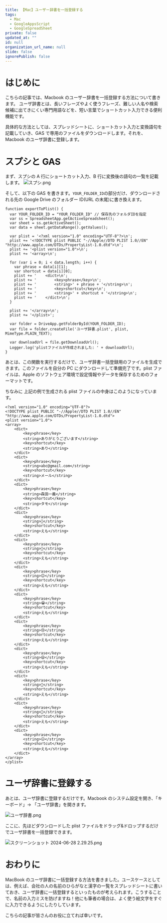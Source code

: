 ```yaml
---
title: 【Mac】ユーザー辞書を一括登録する
tags:
  - Mac
  - GoogleAppsScript
  - GoogleSpreadSheet
private: false
updated_at: ""
id: null
organization_url_name: null
slide: false
ignorePublish: false
---
```


# はじめに

こちらの記事では、Macbook のユーザー辞書を一括登録する方法について書きます。
ユーザ辞書とは、長いフレーズやよく使うフレーズ、難しい人名や検索候補に出てきにくい専門用語などを、短い言葉でショートカット入力できる便利機能です。

具体的な方法としては、スプレッドシートに、ショートカット入力と変換語句を記載していき、GAS で専用のファイルをダウンロードします。それを、Macbook のユーザ辞書に登録します。

# スプシと GAS

まず、スプシの A 行にショートカット入力、B 行に変換後の語句の一覧を記載します。
![スプシ.png](https://qiita-image-store.s3.ap-northeast-1.amazonaws.com/0/614347/65eefc82-091d-51c2-3a26-503cd89b7bf1.png)

そして、以下の GAS を書きます。`YOUR_FOLDER_ID`の部分だけ、ダウンロードされる先の Google Drive のフォルダー ID(URL の末尾)に書き換えます。

```js:GAS
function exportToPlist() {
  var YOUR_FOLDER_ID = "YOUR_FOLDER_ID" // 保存先のフォルダIDを指定
  var ss = SpreadsheetApp.getActiveSpreadsheet();
  var sheet = ss.getActiveSheet();
  var data = sheet.getDataRange().getValues();

  var plist = '<?xml version="1.0" encoding="UTF-8"?>\n';
  plist += '<!DOCTYPE plist PUBLIC "-//Apple//DTD PLIST 1.0//EN" "http://www.apple.com/DTDs/PropertyList-1.0.dtd">\n';
  plist += '<plist version="1.0">\n';
  plist += '<array>\n';

  for (var i = 0; i < data.length; i++) {
    var phrase = data[i][1];
    var shortcut = data[i][0];
    plist += '    <dict>\n';
    plist += '        <key>phrase</key>\n';
    plist += '        <string>' + phrase + '</string>\n';
    plist += '        <key>shortcut</key>\n';
    plist += '        <string>' + shortcut + '</string>\n';
    plist += '    </dict>\n';
  }

  plist += '</array>\n';
  plist += '</plist>';

  var folder = DriveApp.getFolderById(YOUR_FOLDER_ID);
  var file = folder.createFile('ユーザ辞書.plist', plist, MimeType.PLAIN_TEXT);

  var downloadUrl = file.getDownloadUrl();
  Logger.log('plistファイルが作成されました: ' + downloadUrl);
}
```

あとは、この関数を実行するだけで、ユーザ辞書一括登録用のファイルを生成できます。このファイルを自分の PC にダウンロードして準備完了です。plist ファイルは、Apple のソフトウェア環境で設定情報やデータを保存するためのフォーマットです。

ちなみに 上記の例で生成される plist ファイルの中身はこのようになっています。

```xml:ユーザ辞書.plist
<?xml version="1.0" encoding="UTF-8"?>
<!DOCTYPE plist PUBLIC "-//Apple//DTD PLIST 1.0//EN" "http://www.apple.com/DTDs/PropertyList-1.0.dtd">
<plist version="1.0">
<array>
    <dict>
        <key>phrase</key>
        <string>ありがとうございます</string>
        <key>shortcut</key>
        <string>あり</string>
    </dict>
    <dict>
        <key>phrase</key>
        <string>abc@gmail.com</string>
        <key>shortcut</key>
        <string>メール</string>
    </dict>
    <dict>
        <key>phrase</key>
        <string>森田一義</string>
        <key>shortcut</key>
        <string>タモ</string>
    </dict>
    <dict>
        <key>phrase</key>
        <string>👀</string>
        <key>shortcut</key>
        <string>えも</string>
    </dict>
    <dict>
        <key>phrase</key>
        <string>🙏</string>
        <key>shortcut</key>
        <string>えも</string>
    </dict>
    <dict>
        <key>phrase</key>
        <string>😊</string>
        <key>shortcut</key>
        <string>えも</string>
    </dict>
    <dict>
        <key>phrase</key>
        <string>😭</string>
        <key>shortcut</key>
        <string>えも</string>
    </dict>
    <dict>
        <key>phrase</key>
        <string>😢</string>
        <key>shortcut</key>
        <string>えも</string>
    </dict>
    <dict>
        <key>phrase</key>
        <string>😄</string>
        <key>shortcut</key>
        <string>えも</string>
    </dict>
    <dict>
        <key>phrase</key>
        <string>🤔</string>
        <key>shortcut</key>
        <string>えも</string>
    </dict>
    <dict>
        <key>phrase</key>
        <string>🧐</string>
        <key>shortcut</key>
        <string>えも</string>
    </dict>
    <dict>
        <key>phrase</key>
        <string>😖</string>
        <key>shortcut</key>
        <string>えも</string>
    </dict>
</array>
</plist>
```

# ユーザ辞書に登録する

あとは、ユーザ辞書に登録するだけです。Macbook のシステム設定を開き、「キーボード」→ 「ユーザ辞書」を開きます。

![ユーザ辞書.png](https://qiita-image-store.s3.ap-northeast-1.amazonaws.com/0/614347/271091da-3f61-630b-63df-5170efae6dfc.png)

ここに、先ほどダウンロードした plist ファイルをドラッグ&ドロップするだけでユーザ辞書を一括登録できます。

![スクリーンショット 2024-06-28 2.29.25.png](https://qiita-image-store.s3.ap-northeast-1.amazonaws.com/0/614347/4b23db21-1d7b-4941-9af4-f457052e7acf.png)

# おわりに

MacBook のユーザ辞書に一括登録する方法を書きました。ユースケースとしては、例えば、会社の人の名前のひらがなと漢字の一覧をスプレッドシートに書いておき、ユーザ辞書に一括登録するといったものが考えられます。こうすることで、名前の入力ミスを防げますね！他にも筆者の場合は、よく使う絵文字をすぐに入力できるようにしたりしています。

こちらの記事が皆さんのお役に立てれば幸いです。
